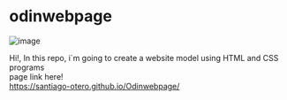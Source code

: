 # odinwebpage
![image](https://github.com/santiago-otero/Odinwebpage/assets/142631458/960d0c00-d4e1-4bdb-bc62-2d49a95fb30b)

Hi!, In this repo, i´m going to create a website model using HTML and CSS programs <br>
page link here! <br>
https://santiago-otero.github.io/Odinwebpage/

